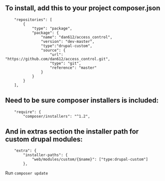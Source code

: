 ## To install, add this to your project composer.json
```
    "repositories": [
        {
            "type": "package",
            "package": {
                "name": "dan612/access_control",
                "version": "dev-master",
                "type":"drupal-custom",
                "source": {
                    "url": "https://github.com/dan612/access_control.git",
                    "type": "git",
                    "reference": "master"
                }
            }
        }
    ],

```
## Need to be sure composer installers is included:
```
    "require": {
        "composer/installers": "^1.2",
```
## And in extras section the installer path for custom drupal modules:
```
    "extra": {
        "installer-paths": {
            "web/modules/custom/{$name}": ["type:drupal-custom"]
        },
```

Run `composer update`